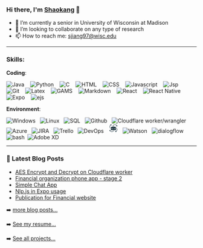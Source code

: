 ### Hi there, I'm [Shaokang](https://shaokang.ga/) 👋

<!--
**ShaokangJiang/ShaokangJiang** is a ✨ _special_ ✨ repository because its `README.md` (this file) appears on your GitHub profile.

Here are some ideas to get you started:

- 🔭 I’m currently working on ...
- 🌱 I’m currently learning ...
- 👯 I’m looking to collaborate on ...
- 🤔 I’m looking for help with ...
- 💬 Ask me about ...
- 📫 How to reach me: ...
- 😄 Pronouns: ...
- ⚡ Fun fact: ...
-->

- 🔭 I’m currently a senior in University of Wisconsin at Madison
- 👯 I’m looking to collaborate on any type of research
- 📫 How to reach me: sjiang97@wisc.edu

---


### Skills: 

**Coding**: 

<img src="https://api.iconify.design/logos:java.svg" width="26px" referrerpolicy="no-referrer" alt="Java" />   &nbsp;&nbsp; <img src="https://api.iconify.design/logos:python.svg" width="26px"  referrerpolicy="no-referrer" alt="Python" /> &nbsp;&nbsp; <img src="https://api.iconify.design/logos:java.svg" width="26px" referrerpolicy="no-referrer" alt="C"> &nbsp;&nbsp; <img src="https://api.iconify.design/logos:html-5.svg" referrerpolicy="no-referrer" width="26px" alt="HTML"> &nbsp;&nbsp; <img src="https://api.iconify.design/el:css.svg" referrerpolicy="no-referrer" width="26px" alt="CSS"> &nbsp;&nbsp; <img src="https://api.iconify.design/ion:logo-javascript.svg" referrerpolicy="no-referrer" width="26px" alt="Javascript"> &nbsp;&nbsp; <img src="https://api.iconify.design/vscode-icons:file-type-jsp.svg" referrerpolicy="no-referrer" width="26px" alt="Jsp"> &nbsp;&nbsp; <img src="https://api.iconify.design/mdi:git.svg" referrerpolicy="no-referrer" width="26px" alt="Git"> &nbsp;&nbsp; <img src="https://api.iconify.design/file-icons:latex.svg" referrerpolicy="no-referrer" width="26px" alt="Latex"> &nbsp;&nbsp; <img src="https://api.iconify.design/file-icons:gams.svg" referrerpolicy="no-referrer" width="26px" alt="GAMS"> &nbsp;&nbsp; <img src="https://api.iconify.design/ion:logo-markdown.svg" referrerpolicy="no-referrer" width="26px" alt="Markdown"> &nbsp;&nbsp; <img src="https://api.iconify.design/logos:react.svg" referrerpolicy="no-referrer" width="26px" alt="React"> &nbsp;&nbsp; <img src="https://api.iconify.design/logos:react.svg" referrerpolicy="no-referrer" width="26px" alt="React Native"> &nbsp;&nbsp; <img src="https://api.iconify.design/vscode-icons:file-type-light-expo.svg" referrerpolicy="no-referrer" width="26px" alt="Expo"> &nbsp;&nbsp; <img src="https://api.iconify.design/file-icons:ejs.svg" referrerpolicy="no-referrer" width="26px" alt="ejs">



**Environment**: 

<img src="https://api.iconify.design/logos:microsoft-windows.svg" referrerpolicy="no-referrer" width="26px" alt="Windows"> &nbsp;&nbsp;<img src="https://api.iconify.design/logos:linux-tux.svg" referrerpolicy="no-referrer" width="26px" alt="Linux"> &nbsp;&nbsp;<img src="https://api.iconify.design/carbon:sql.svg" referrerpolicy="no-referrer" width="26px" alt="SQL"> &nbsp;&nbsp;<img src="https://api.iconify.design/mdi:github.svg" referrerpolicy="no-referrer" width="26px" alt="Github"> &nbsp;&nbsp;<img src="https://api.iconify.design/logos:cloudflare.svg" referrerpolicy="no-referrer" width="26px" alt="Cloudflare worker/wrangler"> &nbsp;&nbsp;<img src="https://api.iconify.design/logos:azure-icon.svg" referrerpolicy="no-referrer" width="26px" alt="Azure"> &nbsp;&nbsp;<img src="https://api.iconify.design/logos:jira.svg" referrerpolicy="no-referrer" width="26px" alt="JIRA"> &nbsp;&nbsp;<img src="https://api.iconify.design/logos:trello.svg" referrerpolicy="no-referrer" width="26px" alt="Trello"> &nbsp;&nbsp;<img src="https://api.iconify.design/simple-icons:azuredevops.svg" referrerpolicy="no-referrer" width="26px" alt="DevOps"> &nbsp;&nbsp;<img src="./agility.png" referrerpolicy="no-referrer" width="26px" alt="Agility"> &nbsp;&nbsp;<img src="https://api.iconify.design/carbon:watson.svg" referrerpolicy="no-referrer" width="26px" alt="Watson"> &nbsp;&nbsp;<img src="https://api.iconify.design/simple-icons:dialogflow.svg" referrerpolicy="no-referrer" width="26px" alt="dialogflow"> &nbsp;&nbsp;<img src="https://api.iconify.design/mdi:bash.svg" referrerpolicy="no-referrer" width="26px" alt="bash">&nbsp;&nbsp;<img src="https://api.iconify.design/file-icons:adobe-xd.svg" referrerpolicy="no-referrer" width="26px" alt="Adobe XD">



---
### 📕 Latest Blog Posts

<!-- BLOG-POST-LIST:START -->
- [AES Encrypt and Decrypt on Cloudflare worker](https://shaokang.ga/2021/AES-Encrypt-and-Decrypt-on-Cloudflare-worker/)
- [Financial organization phone app - stage 2](https://shaokang.ga/2021/projects/Financial-organization-phone-app-stage-2/)
- [Simple Chat App](https://shaokang.ga/2021/projects/Simple-Chat-App/)
- [Nlp.js in Expo usage](https://shaokang.ga/2021/Nlp-js-in-Expo-usage/)
- [Publication for Financial website](https://shaokang.ga/2020/projects/Publication-of-Financial-website/)
<!-- BLOG-POST-LIST:END -->

➡️ [more blog posts...](https://shaokang.ga/)

➡️ [See my resume...](https://resume.shaokang.ga/)

➡️ [See all projects...](https://shaokang.ga/projects/)
